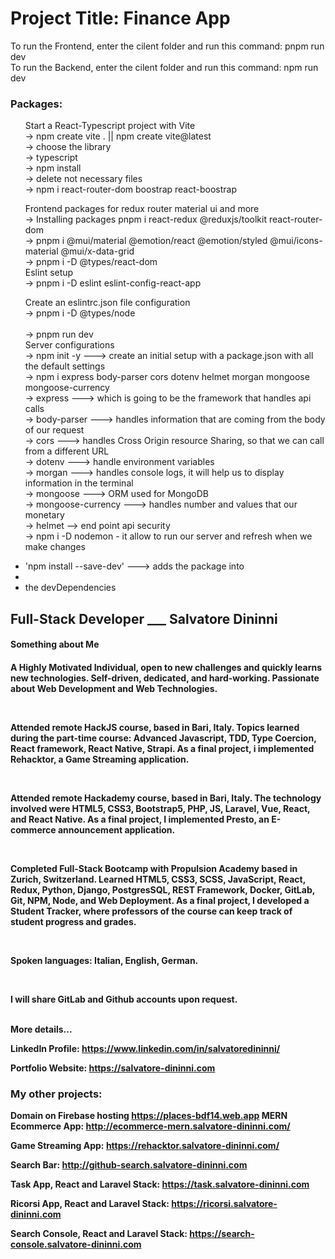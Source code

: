 <h1>Project Title: Finance App</h1>

To run the Frontend, enter the cilent folder and run this command: pnpm run dev <br/>
To run the Backend, enter the cilent folder and run this command: npm run dev <br/>
<h3>Packages:</h3>
<ul>
   Start a React-Typescript project with Vite<br/>
	→ npm create vite . || npm create vite@latest <br/>
	→ choose the library<br/>
	→ typescript<br/>
	→ npm install<br/>
	→ delete not necessary files<br/>
	→ npm i react-router-dom boostrap react-boostrap<br/>
        
  Frontend packages for redux router material ui and more<br/>
	→ Installing packages pnpm i react-redux @reduxjs/toolkit react-router-dom 
  <br/>
	→ pnpm i @mui/material @emotion/react @emotion/styled @mui/icons-material @mui/x-data-grid
  <br/>
	→ pnpm i -D @types/react-dom
  <br/>
  Eslint setup<br/>
	→ pnpm i -D eslint eslint-config-react-app <br/>

Create an eslintrc.json file configuration <br/>
	→ pnpm i -D @types/node  
  <br/>
	→ pnpm run dev <br/>
  Server configurations  <br/>
	→ npm init -y ---> create an initial setup with a package.json with all the default settings<br/>
	→ npm i express body-parser cors dotenv helmet morgan mongoose mongoose-currency <br/>
	→ express ---> which is going to be the framework that handles api calls   <br/>
	→ body-parser ---> handles information that are coming from the body of our request   <br/>
	→ cors ---> handles Cross Origin resource Sharing, so that we can call from a different URL    <br/>
	→ dotenv ---> handle environment variables   <br/>
	→ morgan ---> handles console logs, it will help us to display information in the terminal   <br/>
	→ mongoose ---> ORM used for MongoDB   <br/>
	→ mongoose-currency  ---> handles number and values that our monetary    <br/>
	→ helmet --> end point api security  <br/>
	→ npm i -D nodemon - it allow to run our server and refresh when we make changes   <br/>

  <li>'npm install --save-dev' ---> adds the package into <li>
  <li>the devDependencies</li>
  
</ul>

<h2>Full-Stack Developer ___ <span>Salvatore Dininni</span></h2>

<h4>Something about Me<h4>
<p>A Highly Motivated Individual, open to new challenges and quickly learns new technologies. Self-driven, dedicated, and hard-working. Passionate about Web Development and Web Technologies.</p>
<br/>
<p>
Attended remote HackJS course, based in Bari, Italy. Topics learned during the part-time course: Advanced Javascript, TDD, Type Coercion, React framework, React Native, Strapi. As a final project, i implemented Rehacktor, a Game Streaming application.
</p>
<br/>
<p>
Attended remote Hackademy course, based in Bari, Italy. The technology involved were HTML5, CSS3, Bootstrap5, PHP, JS, Laravel, Vue, React, and React Native. As a final project, I implemented Presto, an E-commerce announcement application.
</p>
<br/>
<p>
Completed Full-Stack Bootcamp with Propulsion Academy based in Zurich, Switzerland. Learned HTML5, CSS3, SCSS, JavaScript, React, Redux, Python, Django, PostgresSQL, REST Framework, Docker, GitLab, Git, NPM, Node, and Web Deployment. As a final project, I developed a Student Tracker, where professors of the course can keep track of student progress and grades. 
</p>
<br/>
<p>
Spoken languages: Italian, English, German.</p>
<br/>
<p>
I will share GitLab and Github accounts upon request.</p>
<br/>
<strong>More details...<strong>

<b>LinkedIn Profile: <a href="https://www.linkedin.com/in/salvatoredininni/" >https://www.linkedin.com/in/salvatoredininni/ </a></b>

<b>Portfolio Website: <a href="https://salvatore-dininni.com/" >https://salvatore-dininni.com</a></b> 

<h3>My other projects:</h3>

<strong>Domain on Firebase hosting</strong>
https://places-bdf14.web.app
<b>MERN Ecommerce App: <a href="http://ecommerce-mern.salvatore-dininni.com/" >http://ecommerce-mern.salvatore-dininni.com/</a></b> 

<b>Game Streaming App: <a href="https://rehacktor.salvatore-dininni.com/" >https://rehacktor.salvatore-dininni.com/</a></b> 

<b>Search Bar: <a href="http://github-search.salvatore-dininni.com">http://github-search.salvatore-dininni.com</a></b>

<b>Task App, React and Laravel Stack: <a href="https://task.salvatore-dininni.com">https://task.salvatore-dininni.com</a></b>

<b>Ricorsi App, React and Laravel Stack: <a href="https://ricorsi.salvatore-dininni.com">https://ricorsi.salvatore-dininni.com</a></b>

<b>Search Console, React and Laravel Stack: <a href="https://search-console.salvatore-dininni.com">https://search-console.salvatore-dininni.com</a></b>